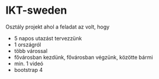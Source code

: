 # IKT-sweden

Osztály projekt ahol a feladat az volt, hogy
- 5 napos utazást tervezzünk
- 1 országról
- több várossal
- fővárosban kezdünk, fővárosban végzünk, közötte bármi
- min. 1 videó
- bootstrap 4
